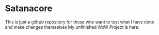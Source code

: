 # Satanacore
This is just a github repository for those who want to test what I have done and make changes themselves
My unfinished WoW Project is here: 

